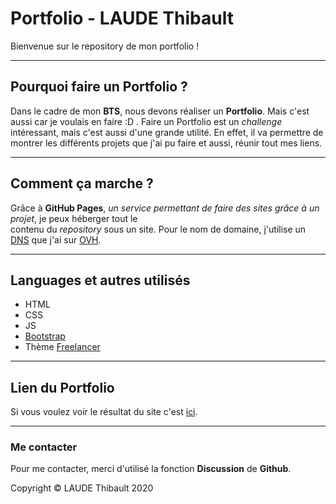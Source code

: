 # Portfolio - LAUDE Thibault
Bienvenue sur le repository de mon portfolio !

----------------

## Pourquoi faire un Portfolio ?
Dans le cadre de mon **BTS**, nous devons réaliser un **Portfolio**. Mais c'est aussi car je voulais en faire :D . 
Faire un Portfolio est un *challenge* intéressant, mais c'est aussi d'une grande utilité. En effet, il va permettre 
de montrer les différents projets que j'ai pu faire et aussi, réunir tout mes liens.

----------------

## Comment ça marche ?
Grâce à **GitHub Pages**, *un service permettant de faire des sites grâce à un projet*, je peux héberger tout le  
contenu du *repository* sous un site. Pour le nom de domaine, j'utilise un [DNS](https://fr.wikipedia.org/wiki/Domain_Name_System) que 
j'ai sur [OVH](https://www.ovh.com/fr/).

----------------

## Languages et autres utilisés
* HTML
* CSS
* JS
* [Bootstrap](https://getbootstrap.com/)
* Thème [Freelancer](https://startbootstrap.com/theme/freelancer)

----------------

## Lien du Portfolio
Si vous voulez voir le résultat du site c'est [ici](https://thibaultlaude.fr).

----------------
### Me contacter
Pour me contacter, merci d'utilisé la fonction **Discussion** de **Github**.  
  
  
Copyright © LAUDE Thibault 2020
